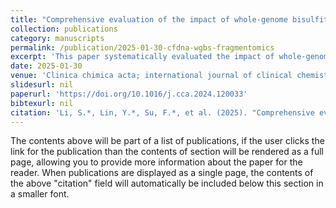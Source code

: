 ```yaml
---
title: "Comprehensive evaluation of the impact of whole-genome bisulfite sequencing (WGBS) on the fragmentomic characteristics of plasma cell-free DNA."
collection: publications
category: manuscripts
permalink: /publication/2025-01-30-cfdna-wgbs-fragmentomics
excerpt: 'This paper systematically evaluated the impact of whole-genome bisulfite sequencing (WGBS) on cfDNA fragmentomic features compared to WGS, offering insights for liquid biopsy applications. (*Co-first Author, SCI Q2*)'
date: 2025-01-30
venue: 'Clinica chimica acta; international journal of clinical chemistry, 566, 120033.'
slidesurl: nil
paperurl: 'https://doi.org/10.1016/j.cca.2024.120033'
bibtexurl: nil
citation: 'Li, S.*, Lin, Y.*, Su, F.*, et al. (2025). "Comprehensive evaluation of the impact of whole-genome bisulfite sequencing (WGBS) on the fragmentomic characteristics of plasma cell-free DNA." <i>Clinica chimica acta; international journal of clinical chemistry</i>, 566, 120033. (*Co-first Author, SCI Q2*)'
---
```

The contents above will be part of a list of publications, if the user clicks the link for the publication than the contents of section will be rendered as a full page, allowing you to provide more information about the paper for the reader. When publications are displayed as a single page, the contents of the above "citation" field will automatically be included below this section in a smaller font.

